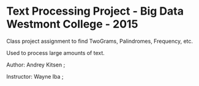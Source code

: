 Text Processing Project - Big Data
Westmont College - 2015
===========

Class project assignment to find TwoGrams, Palindromes, Frequency, etc.

Used to process large amounts of text.

Author: Andrey Kitsen ;

Instructor: Wayne Iba ;